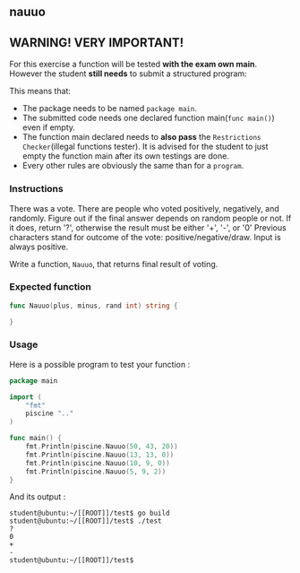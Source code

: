 ## nauuo

## **WARNING! VERY IMPORTANT!**

For this exercise a function will be tested **with the exam own main**. However the student **still needs** to submit a structured program:

This means that:

- The package needs to be named `package main`.
- The submitted code needs one declared function main(```func main()```) even if empty.
- The function main declared needs to **also pass** the `Restrictions Checker`(illegal functions tester). It is advised for the student to just empty the function main after its own testings are done.
- Every other rules are obviously the same than for a `program`.

### Instructions

There was a vote. There are people who voted positively, negatively, and randomly. 
Figure out if the final answer depends on random people or not.
If it does, return '?', otherwise the result must be either '+', '-', or '0'
Previous characters stand for outcome of the vote: positive/negative/draw.
Input is always positive.

Write a function, `Nauuo`, that returns final result of voting.

### Expected function

```go
func Nauuo(plus, minus, rand int) string {

}
```

### Usage

Here is a possible program to test your function :

```go
package main

import (
    "fmt"
    piscine ".."
)

func main() {
    fmt.Println(piscine.Nauuo(50, 43, 20))
    fmt.Println(piscine.Nauuo(13, 13, 0))
    fmt.Println(piscine.Nauuo(10, 9, 0))
    fmt.Println(piscine.Nauuo(5, 9, 2))
}
```

And its output :

```console
student@ubuntu:~/[[ROOT]]/test$ go build
student@ubuntu:~/[[ROOT]]/test$ ./test
?
0
+
-
student@ubuntu:~/[[ROOT]]/test$
```
